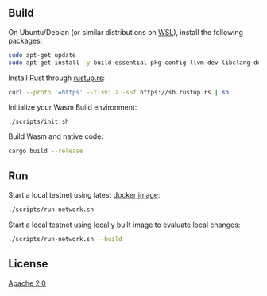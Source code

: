 ## Build

On Ubuntu/Debian (or similar distributions on [WSL](https://docs.microsoft.com/en-us/windows/wsl/about)), install the following packages:

```bash
sudo apt-get update
sudo apt-get install -y build-essential pkg-config llvm-dev libclang-dev clang libssl-dev curl
```

Install Rust through [rustup.rs](https://rustup.rs):

```bash
curl --proto '=https' --tlsv1.2 -sSf https://sh.rustup.rs | sh
```

Initialize your Wasm Build environment:

```
./scripts/init.sh
```

Build Wasm and native code:

```bash
cargo build --release
```

## Run

Start a local testnet using latest [docker image](https://hub.docker.com/r/atactr/automata):

```bash
./scripts/run-network.sh
```

Start a local testnet using locally built image to evaluate local changes:

```bash
./scripts/run-network.sh --build
```

## License

[Apache 2.0](./LICENSE)

